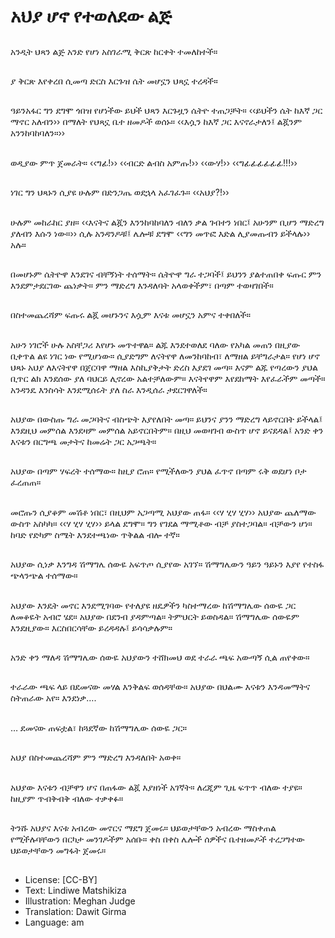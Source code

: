 # አህያ ሆኖ የተወለደው ልጅ

##
አንዲት ህጻን ልጅ አንድ የሆነ አስገራሚ ቅርጽ ከርቀት ተመለከተች።

##
ያ ቅርጽ እየቀረበ ሲመጣ ድርስ እርጉዝ ሴት መሆኗን ህጻኗ ተረዳች።

##
ዓይንአፋር ግን ደግሞ ጎበዝ የሆነችው ይህች ህጻን እርጉዟን ሴትዮ ተጠጋቻት። ‹‹ይህችን ሴት ከእኛ ጋር ማኖር አለብን›› በማለት የህጻኗ ቤተ ዘመዶች ወሰኑ። ‹‹እሷን ከእኛ ጋር እናኖራታለን፤ ልጇንም አንንከባከባለን።››

##
ወዲያው ምጥ ጀመራት። ‹‹ግፊ!›› ‹‹ብርድ ልብስ አምጡ!›› ‹‹ውሃ!›› ‹‹ግፊፊፊፊፊፊ!!!››

##
ነገር ግን ህጻኑን ሲያዩ ሁሉም በድንጋጤ ወደኋላ አፈገፈጉ። ‹‹አህያ?!››

##
ሁሉም መከራከር ያዘ። ‹‹እናትና ልጇን እንንከባከባለን ብለን ቃል ገብተን ነበር፤ አሁንም ቢሆን ማድረግ ያለብን እሱን ነው።›› ሲሉ አንዳንዶቹ፤ ሌሎቹ ደግሞ ‹‹ግን መጥፎ እድል ሊያመጡብን ይችላሉ›› አሉ።

##
በመሆኑም ሴትዮዋ እንደገና ብቸኝነት ተሰማት። ሴትዮዋ ግራ ተጋባች፤ ይህንን ያልተጠበቀ ፍጡር ምን እንደምታደርገው ጨነቃት። ምን ማድረግ እንዳለባት አላወቀችም፣ በጣም ተወዛገበች።

##
በስተመጨረሻም ፍጡሩ ልጇ መሆኑንና እሷም እናቱ መሆኗን አምና ተቀበለች።

##
አሁን ነገሮች ሁሉ አስቸጋሪ እየሆኑ መጥተዋል። ልጁ እንደተወለደ ባለው የአካል መጠን በዚያው ቢቀጥል ልዩ ነገር ነው የሚሆነው። ሲያድግም ለናትየዋ ለመንከባከብ፣ ለማዘል ይቸግራታል። የሆነ ሆኖ ህጻኑ አህያ ለእናትየዋ በጀርባዋ ማዘል እስኪያቅታት ድረስ እያደገ መጣ። እናም ልጁ የጣረውን ያህል ቢጥር ልክ እንደሰው ያለ ባህርይ ሊኖረው አልተቻለውም። እናትየዋም እየደከማት እየፈራችም መጣች። አንዳንዴ እንስሳት እንደሚሰሩት ያለ ስራ እንዲሰራ ታደርገዋለች።

##
አህያው በውስጡ ግራ መጋባትና ብስጭት እያየለበት መጣ። ይህንና ያንን ማድረግ ላይኖርበት ይችላል፤ እንደዚህ መምሰል እንደዛም መምሰል አይኖርበትም። በዚህ መወዛገብ ውስጥ ሆኖ ይናደዳል፤ አንድ ቀን እናቱን በርግጫ መታትና ከመሬት ጋር አጋጫት።

##
አህያው በጣም ሃፍረት ተሰማው። ከዚያ ሮጠ። የሚችለውን ያህል ፈጥኖ በጣም ሩቅ ወደሆነ ቦታ ፈረጠጠ።

##
መሮጡን ሲያቆም መሽቶ ነበር፣ በዚህም አጋጣሚ አህያው ጠፋ። ‹‹ሃ ሂሃ ሂሃ›› አህያው ጨለማው ውስጥ አስካካ። ‹‹ሃ ሂሃ ሂሃ›› ይላል ደግሞ። ግን የገደል ማሚቶው ብቻ ያስተጋባል። ብቻውን ሆነ። ከባድ የድካም ስሜት እንደተጫነው ጥቅልል ብሎ ተኛ።

##
አህያው ሲነቃ እንግዳ ሽማግሌ ሰውዬ አፍጥጦ ሲያየው አገኘ። ሽማግሌውን ዓይን ዓይኑን እያየ የተስፋ ጭላንጭል ተሰማው።

##
አህያው እንዴት መኖር እንደሚገባው የተለያዩ ዘዴዎችን ካስተማረው ከሽማግሌው ሰውዬ ጋር ለመቆዬት አብሮ ሄደ። አህያው በደንብ ያዳምጣል። ትምህርት ይወስዳል። ሽማግሌው ሰውዬም እንደዚያው። እርስበርሳቸው ይረዳዳሉ፤ ይሳሳቃሉም።

##
አንድ ቀን ማለዳ ሽማግሌው ሰውዬ አህያውን ተሸክመህ ወደ ተራራ ጫፍ አውጣኝ ሲል ጠየቀው።

##
ተራራው ጫፍ ላይ በደመናው መሃል እንቅልፍ ወሰዳቸው። አህያው በህልሙ እናቱን እንዳመማትና ስትጠራው አየ። እንደነቃ….

##
… ደመናው ጠፍቷል፣ ከጓደኛው ከሽማግሌው ሰውዬ ጋር።

##
አህያ በስተመጨረሻም ምን ማድረግ እንዳለበት አወቀ።

##
አህያው እናቱን ብቻዋን ሆና በጠፋው ልጇ እያዘነች አገኛት። ለረጂም ጊዜ ፍጥጥ ብለው ተያዩ። ከዚያም ጥብቅብቅ ብለው ተቃቀፉ።

##
ትንሹ አህያና እናቱ አብረው መኖርና ማደግ ጀመሩ። ህይወታቸውን አብረው ማስቀጠል የሚችሉባቸውን በርካታ መንገዶችም አሰቡ። ቀስ በቀስ ሌሎች ሰዎችና ቤተዘመዶች ተረጋግተው ህይወታቸውን መግፋት ጀመሩ።

##
* License: [CC-BY]
* Text: Lindiwe Matshikiza
* Illustration: Meghan Judge
* Translation: Dawit Girma
* Language: am
